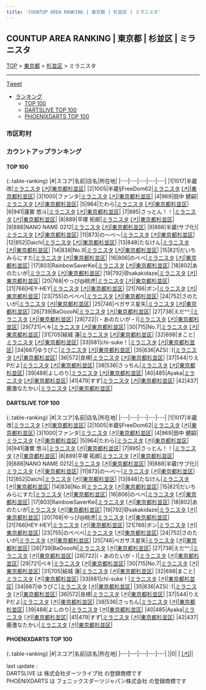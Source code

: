 ```yaml
---
title: 'COUNTUP AREA RANKING | 東京都 | 杉並区 | ミラニスタ'
---
```

## COUNTUP AREA RANKING | 東京都 | 杉並区 | ミラニスタ

[TOP](/darts/rank/) > [東京都](/darts/rank/東京都/) > [杉並区](/darts/rank/東京都/杉並区/) > ミラニスタ

___

<a href="https://twitter.com/share?ref_src=twsrc%5Etfw" data-text="COUNTUP AREA RANKING | 東京都杉並区ミラニスタ" class="twitter-share-button" data-hashtags="DARTSLIVE,PHOENIXDARTS,darts,ダーツ" data-show-count="false">Tweet</a>

* [ランキング](#カウントアップランキング)
    * [TOP 100](#top-100)
    * [DARTSLIVE TOP 100](#dartslive-top-100)
    * [PHOENIXDARTS TOP 100](#phoenixdarts-top-100)

### 市区町村

<ul>

</ul>

### カウントアップランキング

#### TOP 100



{:.table-ranking}
|#|スコア|名前|店名|所在地|
|---|---|---|---|---|
|1|1017|<span class="rank-name-dl">半蔵改</span>|<a href="/darts/rank/shops/f5b2aa2f2a00ec1728032249b44395af.html">ミラニスタ</a> <a href="https://search.dartslive.com/jp/shop/f5b2aa2f2a00ec1728032249b44395af">[↗]</a>|<a href="/darts/rank/東京都/杉並区">東京都杉並区</a>|
|2|1005|<span class="rank-name-dl">半蔵§FreeDom62</span>|<a href="/darts/rank/shops/f5b2aa2f2a00ec1728032249b44395af.html">ミラニスタ</a> <a href="https://search.dartslive.com/jp/shop/f5b2aa2f2a00ec1728032249b44395af">[↗]</a>|<a href="/darts/rank/東京都/杉並区">東京都杉並区</a>|
|3|1000|<span class="rank-name-dl">ファンタ</span>|<a href="/darts/rank/shops/f5b2aa2f2a00ec1728032249b44395af.html">ミラニスタ</a> <a href="https://search.dartslive.com/jp/shop/f5b2aa2f2a00ec1728032249b44395af">[↗]</a>|<a href="/darts/rank/東京都/杉並区">東京都杉並区</a>|
|4|969|<span class="rank-name-dl">田中 健嗣</span>|<a href="/darts/rank/shops/f5b2aa2f2a00ec1728032249b44395af.html">ミラニスタ</a> <a href="https://search.dartslive.com/jp/shop/f5b2aa2f2a00ec1728032249b44395af">[↗]</a>|<a href="/darts/rank/東京都/杉並区">東京都杉並区</a>|
|5|964|<span class="rank-name-dl">たわら</span>|<a href="/darts/rank/shops/f5b2aa2f2a00ec1728032249b44395af.html">ミラニスタ</a> <a href="https://search.dartslive.com/jp/shop/f5b2aa2f2a00ec1728032249b44395af">[↗]</a>|<a href="/darts/rank/東京都/杉並区">東京都杉並区</a>|
|6|941|<span class="rank-name-dl">蓮實 悠斗</span>|<a href="/darts/rank/shops/f5b2aa2f2a00ec1728032249b44395af.html">ミラニスタ</a> <a href="https://search.dartslive.com/jp/shop/f5b2aa2f2a00ec1728032249b44395af">[↗]</a>|<a href="/darts/rank/東京都/杉並区">東京都杉並区</a>|
|7|895|<span class="rank-name-dl">さっとん！！</span>|<a href="/darts/rank/shops/f5b2aa2f2a00ec1728032249b44395af.html">ミラニスタ</a> <a href="https://search.dartslive.com/jp/shop/f5b2aa2f2a00ec1728032249b44395af">[↗]</a>|<a href="/darts/rank/東京都/杉並区">東京都杉並区</a>|
|8|889|<span class="rank-name-dl">平塚 拓郎</span>|<a href="/darts/rank/shops/f5b2aa2f2a00ec1728032249b44395af.html">ミラニスタ</a> <a href="https://search.dartslive.com/jp/shop/f5b2aa2f2a00ec1728032249b44395af">[↗]</a>|<a href="/darts/rank/東京都/杉並区">東京都杉並区</a>|
|9|888|<span class="rank-name-dl">NANO NAME 0212</span>|<a href="/darts/rank/shops/f5b2aa2f2a00ec1728032249b44395af.html">ミラニスタ</a> <a href="https://search.dartslive.com/jp/shop/f5b2aa2f2a00ec1728032249b44395af">[↗]</a>|<a href="/darts/rank/東京都/杉並区">東京都杉並区</a>|
|9|888|<span class="rank-name-dl">半蔵(サブ化)</span>|<a href="/darts/rank/shops/f5b2aa2f2a00ec1728032249b44395af.html">ミラニスタ</a> <a href="https://search.dartslive.com/jp/shop/f5b2aa2f2a00ec1728032249b44395af">[↗]</a>|<a href="/darts/rank/東京都/杉並区">東京都杉並区</a>|
|11|873|<span class="rank-name-dl">の〜べ〜</span>|<a href="/darts/rank/shops/f5b2aa2f2a00ec1728032249b44395af.html">ミラニスタ</a> <a href="https://search.dartslive.com/jp/shop/f5b2aa2f2a00ec1728032249b44395af">[↗]</a>|<a href="/darts/rank/東京都/杉並区">東京都杉並区</a>|
|12|852|<span class="rank-name-dl">Daichi</span>|<a href="/darts/rank/shops/f5b2aa2f2a00ec1728032249b44395af.html">ミラニスタ</a> <a href="https://search.dartslive.com/jp/shop/f5b2aa2f2a00ec1728032249b44395af">[↗]</a>|<a href="/darts/rank/東京都/杉並区">東京都杉並区</a>|
|13|848|<span class="rank-name-dl">たなけん</span>|<a href="/darts/rank/shops/f5b2aa2f2a00ec1728032249b44395af.html">ミラニスタ</a> <a href="https://search.dartslive.com/jp/shop/f5b2aa2f2a00ec1728032249b44395af">[↗]</a>|<a href="/darts/rank/東京都/杉並区">東京都杉並区</a>|
|14|838|<span class="rank-name-dl">No.9</span>|<a href="/darts/rank/shops/f5b2aa2f2a00ec1728032249b44395af.html">ミラニスタ</a> <a href="https://search.dartslive.com/jp/shop/f5b2aa2f2a00ec1728032249b44395af">[↗]</a>|<a href="/darts/rank/東京都/杉並区">東京都杉並区</a>|
|15|821|<span class="rank-name-dl">だいちみらにすた</span>|<a href="/darts/rank/shops/f5b2aa2f2a00ec1728032249b44395af.html">ミラニスタ</a> <a href="https://search.dartslive.com/jp/shop/f5b2aa2f2a00ec1728032249b44395af">[↗]</a>|<a href="/darts/rank/東京都/杉並区">東京都杉並区</a>|
|16|806|<span class="rank-name-dl">のべべ</span>|<a href="/darts/rank/shops/f5b2aa2f2a00ec1728032249b44395af.html">ミラニスタ</a> <a href="https://search.dartslive.com/jp/shop/f5b2aa2f2a00ec1728032249b44395af">[↗]</a>|<a href="/darts/rank/東京都/杉並区">東京都杉並区</a>|
|17|803|<span class="rank-name-dl">RainbowSaverKei</span>|<a href="/darts/rank/shops/f5b2aa2f2a00ec1728032249b44395af.html">ミラニスタ</a> <a href="https://search.dartslive.com/jp/shop/f5b2aa2f2a00ec1728032249b44395af">[↗]</a>|<a href="/darts/rank/東京都/杉並区">東京都杉並区</a>|
|18|802|<span class="rank-name-dl">あのたいが</span>|<a href="/darts/rank/shops/f5b2aa2f2a00ec1728032249b44395af.html">ミラニスタ</a> <a href="https://search.dartslive.com/jp/shop/f5b2aa2f2a00ec1728032249b44395af">[↗]</a>|<a href="/darts/rank/東京都/杉並区">東京都杉並区</a>|
|19|792|<span class="rank-name-dl">@sakakidaze</span>|<a href="/darts/rank/shops/f5b2aa2f2a00ec1728032249b44395af.html">ミラニスタ</a> <a href="https://search.dartslive.com/jp/shop/f5b2aa2f2a00ec1728032249b44395af">[↗]</a>|<a href="/darts/rank/東京都/杉並区">東京都杉並区</a>|
|20|768|<span class="rank-name-dl">やっぴ@桃虎</span>|<a href="/darts/rank/shops/f5b2aa2f2a00ec1728032249b44395af.html">ミラニスタ</a> <a href="https://search.dartslive.com/jp/shop/f5b2aa2f2a00ec1728032249b44395af">[↗]</a>|<a href="/darts/rank/東京都/杉並区">東京都杉並区</a>|
|21|766|<span class="rank-name-dl">HEY-HEY</span>|<a href="/darts/rank/shops/f5b2aa2f2a00ec1728032249b44395af.html">ミラニスタ</a> <a href="https://search.dartslive.com/jp/shop/f5b2aa2f2a00ec1728032249b44395af">[↗]</a>|<a href="/darts/rank/東京都/杉並区">東京都杉並区</a>|
|21|766|<span class="rank-name-dl">ボン</span>|<a href="/darts/rank/shops/f5b2aa2f2a00ec1728032249b44395af.html">ミラニスタ</a> <a href="https://search.dartslive.com/jp/shop/f5b2aa2f2a00ec1728032249b44395af">[↗]</a>|<a href="/darts/rank/東京都/杉並区">東京都杉並区</a>|
|23|755|<span class="rank-name-dl">のべべべ</span>|<a href="/darts/rank/shops/f5b2aa2f2a00ec1728032249b44395af.html">ミラニスタ</a> <a href="https://search.dartslive.com/jp/shop/f5b2aa2f2a00ec1728032249b44395af">[↗]</a>|<a href="/darts/rank/東京都/杉並区">東京都杉並区</a>|
|24|752|<span class="rank-name-dl">さのたいが</span>|<a href="/darts/rank/shops/f5b2aa2f2a00ec1728032249b44395af.html">ミラニスタ</a> <a href="https://search.dartslive.com/jp/shop/f5b2aa2f2a00ec1728032249b44395af">[↗]</a>|<a href="/darts/rank/東京都/杉並区">東京都杉並区</a>|
|25|746|<span class="rank-name-dl">ペガサス星矢</span>|<a href="/darts/rank/shops/f5b2aa2f2a00ec1728032249b44395af.html">ミラニスタ</a> <a href="https://search.dartslive.com/jp/shop/f5b2aa2f2a00ec1728032249b44395af">[↗]</a>|<a href="/darts/rank/東京都/杉並区">東京都杉並区</a>|
|26|739|<span class="rank-name-dl">BaOoooN</span>|<a href="/darts/rank/shops/f5b2aa2f2a00ec1728032249b44395af.html">ミラニスタ</a> <a href="https://search.dartslive.com/jp/shop/f5b2aa2f2a00ec1728032249b44395af">[↗]</a>|<a href="/darts/rank/東京都/杉並区">東京都杉並区</a>|
|27|738|<span class="rank-name-dl">えだ^^;</span>|<a href="/darts/rank/shops/f5b2aa2f2a00ec1728032249b44395af.html">ミラニスタ</a> <a href="https://search.dartslive.com/jp/shop/f5b2aa2f2a00ec1728032249b44395af">[↗]</a>|<a href="/darts/rank/東京都/杉並区">東京都杉並区</a>|
|28|722|<span class="rank-name-dl">(・あのたいが・)</span>|<a href="/darts/rank/shops/f5b2aa2f2a00ec1728032249b44395af.html">ミラニスタ</a> <a href="https://search.dartslive.com/jp/shop/f5b2aa2f2a00ec1728032249b44395af">[↗]</a>|<a href="/darts/rank/東京都/杉並区">東京都杉並区</a>|
|29|721|<span class="rank-name-dl">ベキ</span>|<a href="/darts/rank/shops/f5b2aa2f2a00ec1728032249b44395af.html">ミラニスタ</a> <a href="https://search.dartslive.com/jp/shop/f5b2aa2f2a00ec1728032249b44395af">[↗]</a>|<a href="/darts/rank/東京都/杉並区">東京都杉並区</a>|
|30|715|<span class="rank-name-dl">No.7</span>|<a href="/darts/rank/shops/f5b2aa2f2a00ec1728032249b44395af.html">ミラニスタ</a> <a href="https://search.dartslive.com/jp/shop/f5b2aa2f2a00ec1728032249b44395af">[↗]</a>|<a href="/darts/rank/東京都/杉並区">東京都杉並区</a>|
|31|705|<span class="rank-name-dl">結城 蓮</span>|<a href="/darts/rank/shops/f5b2aa2f2a00ec1728032249b44395af.html">ミラニスタ</a> <a href="https://search.dartslive.com/jp/shop/f5b2aa2f2a00ec1728032249b44395af">[↗]</a>|<a href="/darts/rank/東京都/杉並区">東京都杉並区</a>|
|32|698|<span class="rank-name-dl">まこと</span>|<a href="/darts/rank/shops/f5b2aa2f2a00ec1728032249b44395af.html">ミラニスタ</a> <a href="https://search.dartslive.com/jp/shop/f5b2aa2f2a00ec1728032249b44395af">[↗]</a>|<a href="/darts/rank/東京都/杉並区">東京都杉並区</a>|
|33|681|<span class="rank-name-dl">chi-suke！</span>|<a href="/darts/rank/shops/f5b2aa2f2a00ec1728032249b44395af.html">ミラニスタ</a> <a href="https://search.dartslive.com/jp/shop/f5b2aa2f2a00ec1728032249b44395af">[↗]</a>|<a href="/darts/rank/東京都/杉並区">東京都杉並区</a>|
|34|667|<span class="rank-name-dl">ゆうぴこ</span>|<a href="/darts/rank/shops/f5b2aa2f2a00ec1728032249b44395af.html">ミラニスタ</a> <a href="https://search.dartslive.com/jp/shop/f5b2aa2f2a00ec1728032249b44395af">[↗]</a>|<a href="/darts/rank/東京都/杉並区">東京都杉並区</a>|
|35|636|<span class="rank-name-dl">AZS(*∵*)</span>|<a href="/darts/rank/shops/f5b2aa2f2a00ec1728032249b44395af.html">ミラニスタ</a> <a href="https://search.dartslive.com/jp/shop/f5b2aa2f2a00ec1728032249b44395af">[↗]</a>|<a href="/darts/rank/東京都/杉並区">東京都杉並区</a>|
|36|572|<span class="rank-name-dl">良規</span>|<a href="/darts/rank/shops/f5b2aa2f2a00ec1728032249b44395af.html">ミラニスタ</a> <a href="https://search.dartslive.com/jp/shop/f5b2aa2f2a00ec1728032249b44395af">[↗]</a>|<a href="/darts/rank/東京都/杉並区">東京都杉並区</a>|
|37|544|<span class="rank-name-dl">りえPだよ</span>|<a href="/darts/rank/shops/f5b2aa2f2a00ec1728032249b44395af.html">ミラニスタ</a> <a href="https://search.dartslive.com/jp/shop/f5b2aa2f2a00ec1728032249b44395af">[↗]</a>|<a href="/darts/rank/東京都/杉並区">東京都杉並区</a>|
|38|536|<span class="rank-name-dl">さっちん</span>|<a href="/darts/rank/shops/f5b2aa2f2a00ec1728032249b44395af.html">ミラニスタ</a> <a href="https://search.dartslive.com/jp/shop/f5b2aa2f2a00ec1728032249b44395af">[↗]</a>|<a href="/darts/rank/東京都/杉並区">東京都杉並区</a>|
|39|488|<span class="rank-name-dl">よしのり</span>|<a href="/darts/rank/shops/f5b2aa2f2a00ec1728032249b44395af.html">ミラニスタ</a> <a href="https://search.dartslive.com/jp/shop/f5b2aa2f2a00ec1728032249b44395af">[↗]</a>|<a href="/darts/rank/東京都/杉並区">東京都杉並区</a>|
|40|485|<span class="rank-name-dl">Ayaka</span>|<a href="/darts/rank/shops/f5b2aa2f2a00ec1728032249b44395af.html">ミラニスタ</a> <a href="https://search.dartslive.com/jp/shop/f5b2aa2f2a00ec1728032249b44395af">[↗]</a>|<a href="/darts/rank/東京都/杉並区">東京都杉並区</a>|
|41|479|<span class="rank-name-dl">すず</span>|<a href="/darts/rank/shops/f5b2aa2f2a00ec1728032249b44395af.html">ミラニスタ</a> <a href="https://search.dartslive.com/jp/shop/f5b2aa2f2a00ec1728032249b44395af">[↗]</a>|<a href="/darts/rank/東京都/杉並区">東京都杉並区</a>|
|42|437|<span class="rank-name-dl">鹿激なたかい</span>|<a href="/darts/rank/shops/f5b2aa2f2a00ec1728032249b44395af.html">ミラニスタ</a> <a href="https://search.dartslive.com/jp/shop/f5b2aa2f2a00ec1728032249b44395af">[↗]</a>|<a href="/darts/rank/東京都/杉並区">東京都杉並区</a>|


#### DARTSLIVE TOP 100



{:.table-ranking}
|#|スコア|名前|店名|所在地|
|---|---|---|---|---|
|1|1017|<span class="rank-name-dl">半蔵改</span>|<a href="/darts/rank/shops/f5b2aa2f2a00ec1728032249b44395af.html">ミラニスタ</a> <a href="https://search.dartslive.com/jp/shop/f5b2aa2f2a00ec1728032249b44395af">[↗]</a>|<a href="/darts/rank/東京都/杉並区">東京都杉並区</a>|
|2|1005|<span class="rank-name-dl">半蔵§FreeDom62</span>|<a href="/darts/rank/shops/f5b2aa2f2a00ec1728032249b44395af.html">ミラニスタ</a> <a href="https://search.dartslive.com/jp/shop/f5b2aa2f2a00ec1728032249b44395af">[↗]</a>|<a href="/darts/rank/東京都/杉並区">東京都杉並区</a>|
|3|1000|<span class="rank-name-dl">ファンタ</span>|<a href="/darts/rank/shops/f5b2aa2f2a00ec1728032249b44395af.html">ミラニスタ</a> <a href="https://search.dartslive.com/jp/shop/f5b2aa2f2a00ec1728032249b44395af">[↗]</a>|<a href="/darts/rank/東京都/杉並区">東京都杉並区</a>|
|4|969|<span class="rank-name-dl">田中 健嗣</span>|<a href="/darts/rank/shops/f5b2aa2f2a00ec1728032249b44395af.html">ミラニスタ</a> <a href="https://search.dartslive.com/jp/shop/f5b2aa2f2a00ec1728032249b44395af">[↗]</a>|<a href="/darts/rank/東京都/杉並区">東京都杉並区</a>|
|5|964|<span class="rank-name-dl">たわら</span>|<a href="/darts/rank/shops/f5b2aa2f2a00ec1728032249b44395af.html">ミラニスタ</a> <a href="https://search.dartslive.com/jp/shop/f5b2aa2f2a00ec1728032249b44395af">[↗]</a>|<a href="/darts/rank/東京都/杉並区">東京都杉並区</a>|
|6|941|<span class="rank-name-dl">蓮實 悠斗</span>|<a href="/darts/rank/shops/f5b2aa2f2a00ec1728032249b44395af.html">ミラニスタ</a> <a href="https://search.dartslive.com/jp/shop/f5b2aa2f2a00ec1728032249b44395af">[↗]</a>|<a href="/darts/rank/東京都/杉並区">東京都杉並区</a>|
|7|895|<span class="rank-name-dl">さっとん！！</span>|<a href="/darts/rank/shops/f5b2aa2f2a00ec1728032249b44395af.html">ミラニスタ</a> <a href="https://search.dartslive.com/jp/shop/f5b2aa2f2a00ec1728032249b44395af">[↗]</a>|<a href="/darts/rank/東京都/杉並区">東京都杉並区</a>|
|8|889|<span class="rank-name-dl">平塚 拓郎</span>|<a href="/darts/rank/shops/f5b2aa2f2a00ec1728032249b44395af.html">ミラニスタ</a> <a href="https://search.dartslive.com/jp/shop/f5b2aa2f2a00ec1728032249b44395af">[↗]</a>|<a href="/darts/rank/東京都/杉並区">東京都杉並区</a>|
|9|888|<span class="rank-name-dl">NANO NAME 0212</span>|<a href="/darts/rank/shops/f5b2aa2f2a00ec1728032249b44395af.html">ミラニスタ</a> <a href="https://search.dartslive.com/jp/shop/f5b2aa2f2a00ec1728032249b44395af">[↗]</a>|<a href="/darts/rank/東京都/杉並区">東京都杉並区</a>|
|9|888|<span class="rank-name-dl">半蔵(サブ化)</span>|<a href="/darts/rank/shops/f5b2aa2f2a00ec1728032249b44395af.html">ミラニスタ</a> <a href="https://search.dartslive.com/jp/shop/f5b2aa2f2a00ec1728032249b44395af">[↗]</a>|<a href="/darts/rank/東京都/杉並区">東京都杉並区</a>|
|11|873|<span class="rank-name-dl">の〜べ〜</span>|<a href="/darts/rank/shops/f5b2aa2f2a00ec1728032249b44395af.html">ミラニスタ</a> <a href="https://search.dartslive.com/jp/shop/f5b2aa2f2a00ec1728032249b44395af">[↗]</a>|<a href="/darts/rank/東京都/杉並区">東京都杉並区</a>|
|12|852|<span class="rank-name-dl">Daichi</span>|<a href="/darts/rank/shops/f5b2aa2f2a00ec1728032249b44395af.html">ミラニスタ</a> <a href="https://search.dartslive.com/jp/shop/f5b2aa2f2a00ec1728032249b44395af">[↗]</a>|<a href="/darts/rank/東京都/杉並区">東京都杉並区</a>|
|13|848|<span class="rank-name-dl">たなけん</span>|<a href="/darts/rank/shops/f5b2aa2f2a00ec1728032249b44395af.html">ミラニスタ</a> <a href="https://search.dartslive.com/jp/shop/f5b2aa2f2a00ec1728032249b44395af">[↗]</a>|<a href="/darts/rank/東京都/杉並区">東京都杉並区</a>|
|14|838|<span class="rank-name-dl">No.9</span>|<a href="/darts/rank/shops/f5b2aa2f2a00ec1728032249b44395af.html">ミラニスタ</a> <a href="https://search.dartslive.com/jp/shop/f5b2aa2f2a00ec1728032249b44395af">[↗]</a>|<a href="/darts/rank/東京都/杉並区">東京都杉並区</a>|
|15|821|<span class="rank-name-dl">だいちみらにすた</span>|<a href="/darts/rank/shops/f5b2aa2f2a00ec1728032249b44395af.html">ミラニスタ</a> <a href="https://search.dartslive.com/jp/shop/f5b2aa2f2a00ec1728032249b44395af">[↗]</a>|<a href="/darts/rank/東京都/杉並区">東京都杉並区</a>|
|16|806|<span class="rank-name-dl">のべべ</span>|<a href="/darts/rank/shops/f5b2aa2f2a00ec1728032249b44395af.html">ミラニスタ</a> <a href="https://search.dartslive.com/jp/shop/f5b2aa2f2a00ec1728032249b44395af">[↗]</a>|<a href="/darts/rank/東京都/杉並区">東京都杉並区</a>|
|17|803|<span class="rank-name-dl">RainbowSaverKei</span>|<a href="/darts/rank/shops/f5b2aa2f2a00ec1728032249b44395af.html">ミラニスタ</a> <a href="https://search.dartslive.com/jp/shop/f5b2aa2f2a00ec1728032249b44395af">[↗]</a>|<a href="/darts/rank/東京都/杉並区">東京都杉並区</a>|
|18|802|<span class="rank-name-dl">あのたいが</span>|<a href="/darts/rank/shops/f5b2aa2f2a00ec1728032249b44395af.html">ミラニスタ</a> <a href="https://search.dartslive.com/jp/shop/f5b2aa2f2a00ec1728032249b44395af">[↗]</a>|<a href="/darts/rank/東京都/杉並区">東京都杉並区</a>|
|19|792|<span class="rank-name-dl">@sakakidaze</span>|<a href="/darts/rank/shops/f5b2aa2f2a00ec1728032249b44395af.html">ミラニスタ</a> <a href="https://search.dartslive.com/jp/shop/f5b2aa2f2a00ec1728032249b44395af">[↗]</a>|<a href="/darts/rank/東京都/杉並区">東京都杉並区</a>|
|20|768|<span class="rank-name-dl">やっぴ@桃虎</span>|<a href="/darts/rank/shops/f5b2aa2f2a00ec1728032249b44395af.html">ミラニスタ</a> <a href="https://search.dartslive.com/jp/shop/f5b2aa2f2a00ec1728032249b44395af">[↗]</a>|<a href="/darts/rank/東京都/杉並区">東京都杉並区</a>|
|21|766|<span class="rank-name-dl">HEY-HEY</span>|<a href="/darts/rank/shops/f5b2aa2f2a00ec1728032249b44395af.html">ミラニスタ</a> <a href="https://search.dartslive.com/jp/shop/f5b2aa2f2a00ec1728032249b44395af">[↗]</a>|<a href="/darts/rank/東京都/杉並区">東京都杉並区</a>|
|21|766|<span class="rank-name-dl">ボン</span>|<a href="/darts/rank/shops/f5b2aa2f2a00ec1728032249b44395af.html">ミラニスタ</a> <a href="https://search.dartslive.com/jp/shop/f5b2aa2f2a00ec1728032249b44395af">[↗]</a>|<a href="/darts/rank/東京都/杉並区">東京都杉並区</a>|
|23|755|<span class="rank-name-dl">のべべべ</span>|<a href="/darts/rank/shops/f5b2aa2f2a00ec1728032249b44395af.html">ミラニスタ</a> <a href="https://search.dartslive.com/jp/shop/f5b2aa2f2a00ec1728032249b44395af">[↗]</a>|<a href="/darts/rank/東京都/杉並区">東京都杉並区</a>|
|24|752|<span class="rank-name-dl">さのたいが</span>|<a href="/darts/rank/shops/f5b2aa2f2a00ec1728032249b44395af.html">ミラニスタ</a> <a href="https://search.dartslive.com/jp/shop/f5b2aa2f2a00ec1728032249b44395af">[↗]</a>|<a href="/darts/rank/東京都/杉並区">東京都杉並区</a>|
|25|746|<span class="rank-name-dl">ペガサス星矢</span>|<a href="/darts/rank/shops/f5b2aa2f2a00ec1728032249b44395af.html">ミラニスタ</a> <a href="https://search.dartslive.com/jp/shop/f5b2aa2f2a00ec1728032249b44395af">[↗]</a>|<a href="/darts/rank/東京都/杉並区">東京都杉並区</a>|
|26|739|<span class="rank-name-dl">BaOoooN</span>|<a href="/darts/rank/shops/f5b2aa2f2a00ec1728032249b44395af.html">ミラニスタ</a> <a href="https://search.dartslive.com/jp/shop/f5b2aa2f2a00ec1728032249b44395af">[↗]</a>|<a href="/darts/rank/東京都/杉並区">東京都杉並区</a>|
|27|738|<span class="rank-name-dl">えだ^^;</span>|<a href="/darts/rank/shops/f5b2aa2f2a00ec1728032249b44395af.html">ミラニスタ</a> <a href="https://search.dartslive.com/jp/shop/f5b2aa2f2a00ec1728032249b44395af">[↗]</a>|<a href="/darts/rank/東京都/杉並区">東京都杉並区</a>|
|28|722|<span class="rank-name-dl">(・あのたいが・)</span>|<a href="/darts/rank/shops/f5b2aa2f2a00ec1728032249b44395af.html">ミラニスタ</a> <a href="https://search.dartslive.com/jp/shop/f5b2aa2f2a00ec1728032249b44395af">[↗]</a>|<a href="/darts/rank/東京都/杉並区">東京都杉並区</a>|
|29|721|<span class="rank-name-dl">ベキ</span>|<a href="/darts/rank/shops/f5b2aa2f2a00ec1728032249b44395af.html">ミラニスタ</a> <a href="https://search.dartslive.com/jp/shop/f5b2aa2f2a00ec1728032249b44395af">[↗]</a>|<a href="/darts/rank/東京都/杉並区">東京都杉並区</a>|
|30|715|<span class="rank-name-dl">No.7</span>|<a href="/darts/rank/shops/f5b2aa2f2a00ec1728032249b44395af.html">ミラニスタ</a> <a href="https://search.dartslive.com/jp/shop/f5b2aa2f2a00ec1728032249b44395af">[↗]</a>|<a href="/darts/rank/東京都/杉並区">東京都杉並区</a>|
|31|705|<span class="rank-name-dl">結城 蓮</span>|<a href="/darts/rank/shops/f5b2aa2f2a00ec1728032249b44395af.html">ミラニスタ</a> <a href="https://search.dartslive.com/jp/shop/f5b2aa2f2a00ec1728032249b44395af">[↗]</a>|<a href="/darts/rank/東京都/杉並区">東京都杉並区</a>|
|32|698|<span class="rank-name-dl">まこと</span>|<a href="/darts/rank/shops/f5b2aa2f2a00ec1728032249b44395af.html">ミラニスタ</a> <a href="https://search.dartslive.com/jp/shop/f5b2aa2f2a00ec1728032249b44395af">[↗]</a>|<a href="/darts/rank/東京都/杉並区">東京都杉並区</a>|
|33|681|<span class="rank-name-dl">chi-suke！</span>|<a href="/darts/rank/shops/f5b2aa2f2a00ec1728032249b44395af.html">ミラニスタ</a> <a href="https://search.dartslive.com/jp/shop/f5b2aa2f2a00ec1728032249b44395af">[↗]</a>|<a href="/darts/rank/東京都/杉並区">東京都杉並区</a>|
|34|667|<span class="rank-name-dl">ゆうぴこ</span>|<a href="/darts/rank/shops/f5b2aa2f2a00ec1728032249b44395af.html">ミラニスタ</a> <a href="https://search.dartslive.com/jp/shop/f5b2aa2f2a00ec1728032249b44395af">[↗]</a>|<a href="/darts/rank/東京都/杉並区">東京都杉並区</a>|
|35|636|<span class="rank-name-dl">AZS(*∵*)</span>|<a href="/darts/rank/shops/f5b2aa2f2a00ec1728032249b44395af.html">ミラニスタ</a> <a href="https://search.dartslive.com/jp/shop/f5b2aa2f2a00ec1728032249b44395af">[↗]</a>|<a href="/darts/rank/東京都/杉並区">東京都杉並区</a>|
|36|572|<span class="rank-name-dl">良規</span>|<a href="/darts/rank/shops/f5b2aa2f2a00ec1728032249b44395af.html">ミラニスタ</a> <a href="https://search.dartslive.com/jp/shop/f5b2aa2f2a00ec1728032249b44395af">[↗]</a>|<a href="/darts/rank/東京都/杉並区">東京都杉並区</a>|
|37|544|<span class="rank-name-dl">りえPだよ</span>|<a href="/darts/rank/shops/f5b2aa2f2a00ec1728032249b44395af.html">ミラニスタ</a> <a href="https://search.dartslive.com/jp/shop/f5b2aa2f2a00ec1728032249b44395af">[↗]</a>|<a href="/darts/rank/東京都/杉並区">東京都杉並区</a>|
|38|536|<span class="rank-name-dl">さっちん</span>|<a href="/darts/rank/shops/f5b2aa2f2a00ec1728032249b44395af.html">ミラニスタ</a> <a href="https://search.dartslive.com/jp/shop/f5b2aa2f2a00ec1728032249b44395af">[↗]</a>|<a href="/darts/rank/東京都/杉並区">東京都杉並区</a>|
|39|488|<span class="rank-name-dl">よしのり</span>|<a href="/darts/rank/shops/f5b2aa2f2a00ec1728032249b44395af.html">ミラニスタ</a> <a href="https://search.dartslive.com/jp/shop/f5b2aa2f2a00ec1728032249b44395af">[↗]</a>|<a href="/darts/rank/東京都/杉並区">東京都杉並区</a>|
|40|485|<span class="rank-name-dl">Ayaka</span>|<a href="/darts/rank/shops/f5b2aa2f2a00ec1728032249b44395af.html">ミラニスタ</a> <a href="https://search.dartslive.com/jp/shop/f5b2aa2f2a00ec1728032249b44395af">[↗]</a>|<a href="/darts/rank/東京都/杉並区">東京都杉並区</a>|
|41|479|<span class="rank-name-dl">すず</span>|<a href="/darts/rank/shops/f5b2aa2f2a00ec1728032249b44395af.html">ミラニスタ</a> <a href="https://search.dartslive.com/jp/shop/f5b2aa2f2a00ec1728032249b44395af">[↗]</a>|<a href="/darts/rank/東京都/杉並区">東京都杉並区</a>|
|42|437|<span class="rank-name-dl">鹿激なたかい</span>|<a href="/darts/rank/shops/f5b2aa2f2a00ec1728032249b44395af.html">ミラニスタ</a> <a href="https://search.dartslive.com/jp/shop/f5b2aa2f2a00ec1728032249b44395af">[↗]</a>|<a href="/darts/rank/東京都/杉並区">東京都杉並区</a>|


#### PHOENIXDARTS TOP 100



{:.table-ranking}
|#|スコア|名前|店名|所在地|
|---|---|---|---|---|
||0|<span class="rank-name-dl"> </span>|<a href="/darts/rank/shops/.html"></a> <a href="">[↗]</a>|<a href="/darts/rank//"></a>|


<div class="footer border-top border-gray-light mt-5 pt-3 text-right text-gray">
    last update : <span style="font-weight: italic" id="foot_last_modified"></span><br />
    DARTSLIVE は 株式会社ダーツライブ社 の登録商標です<br />
    PHOENIXDARTS は フェニックスダーツジャパン株式会社 の登録商標です<br />
</div>

<script src="https://cdnjs.cloudflare.com/ajax/libs/jquery.tablesorter/2.31.3/js/jquery.tablesorter.min.js" integrity="sha512-qzgd5cYSZcosqpzpn7zF2ZId8f/8CHmFKZ8j7mU4OUXTNRd5g+ZHBPsgKEwoqxCtdQvExE5LprwwPAgoicguNg==" crossorigin="anonymous" referrerpolicy="no-referrer"></script>
<link rel="stylesheet" href="https://cdnjs.cloudflare.com/ajax/libs/jquery.tablesorter/2.31.3/css/theme.default.min.css" integrity="sha512-wghhOJkjQX0Lh3NSWvNKeZ0ZpNn+SPVXX1Qyc9OCaogADktxrBiBdKGDoqVUOyhStvMBmJQ8ZdMHiR3wuEq8+w==" crossorigin="anonymous" referrerpolicy="no-referrer" />
<script>
$(function() {
    $(".table-ranking").tablesorter({sortList:[[0, 0]]});
    $("#foot_last_modified").text(formatDate(new Date(document.lastModified), 'yyyy-MM-dd HH:mm:ss'));
});
</script>

<script async src="https://platform.twitter.com/widgets.js" charset="utf-8"></script>